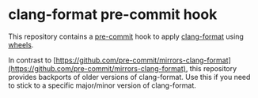 # clang-format pre-commit hook

This repository contains a [pre-commit](https://pre-commit.com) hook to apply
[clang-format](https://clang.llvm.org/docs/ClangFormat.html) using
[wheels](https://github.com/ssciwr/clang-format-wheel).

In contrast to [https://github.com/pre-commit/mirrors-clang-format](https://github.com/pre-commit/mirrors-clang-format),
this repository provides backports of older versions of clang-format.
Use this if you need to stick to a specific major/minor version of clang-format.
